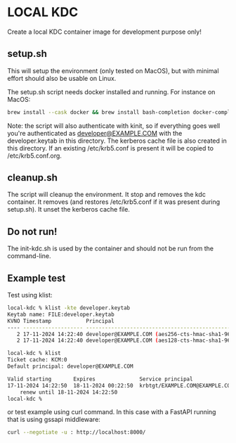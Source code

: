 # LOCAL KDC
Create a local KDC container image for development purpose only!

## setup.sh
This will setup the environment (only tested on MacOS), but with minimal effort should also be usable on Linux. 

The setup.sh script needs docker installed and running. 
For instance on MacOS: 
```bash
brew install --cask docker && brew install bash-completion docker-completion docker-compose-completion
```

Note: the script will also authenticate with kinit, so if everything goes well you're authenticated as developer@EXAMPLE.COM with the developer.keytab in this directory. The kerberos cache file is also created in this directory. If an existing /etc/krb5.conf is present it will be copied to /etc/krb5.conf.org.

## cleanup.sh
The script will cleanup the environment. It stop and removes the kdc container. It removes (and restores /etc/krb5.conf if it was present during setup.sh). It unset the kerberos cache file.

## Do not run!
The init-kdc.sh is used by the container and should not be run from the command-line.

## Example test
Test using klist:
```bash
local-kdc % klist -kte developer.keytab
Keytab name: FILE:developer.keytab
KVNO Timestamp           Principal
---- ------------------- ------------------------------------------------------
   2 17-11-2024 14:22:40 developer@EXAMPLE.COM (aes256-cts-hmac-sha1-96)
   2 17-11-2024 14:22:40 developer@EXAMPLE.COM (aes128-cts-hmac-sha1-96)

local-kdc % klist
Ticket cache: KCM:0
Default principal: developer@EXAMPLE.COM

Valid starting       Expires              Service principal
17-11-2024 14:22:50  18-11-2024 00:22:50  krbtgt/EXAMPLE.COM@EXAMPLE.COM
	renew until 18-11-2024 14:22:50
local-kdc %
```
or test example using curl command. In this case with a FastAPI running that is using gssapi middleware:
```bash
curl --negotiate -u : http://localhost:8000/
```